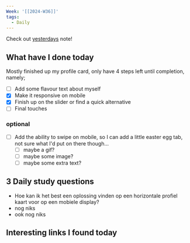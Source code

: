 ```yaml
---
Week: '[[2024-W36]]'
tags:
  - Daily
---
```

Check out [yesterdays](2024-09-04) note!
## What have I done today
Mostly finished up my profile card, only have 4 steps left until completion, namely;
- [ ] Add some flavour text about myself
- [x] Make it responsive on mobile
- [x] Finish up on the slider or find a quick alternative
- [ ] Final touches
### optional
- [ ] Add the ability to swipe on mobile, so I can add a little easter egg tab, not sure what I'd put on there though...
	- [ ] maybe a gif?
	- [ ] maybe some image?
	- [ ] maybe some extra text?
## 3 Daily study questions
- Hoe kan ik het best een oplossing vinden op een horizontale profiel kaart voor op een mobiele display?
- nog niks
- ook nog niks

## Interesting links I found today